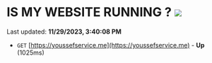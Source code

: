 # IS MY WEBSITE RUNNING ? [![](https://img.shields.io/static/v1?label=Sponsor&message=%E2%9D%A4&logo=GitHub&color=%23fe8e86)](https://github.com/sponsors/<username>)

Last updated: **11/29/2023, 3:40:08 PM**

- `GET` [https://youssefservice.me](https://youssefservice.me) - **Up** (1025ms)
